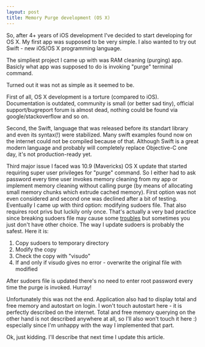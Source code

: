 ```yaml
---
layout: post
title: Memory Purge development (OS X)
---
```

So, after 4+ years of iOS development I've decided to start developing for OS X. My first app was supposed to be very simple.
I also wanted to try out Swift - new iOS/OS X programming language.

The simpliest project I came up with was RAM cleaning (purging) app. Basicly what app was supposed to do is invoking "purge" terminal command.

Turned out it was not as simple as it seemed to be.

First of all, OS X development is a torture (compared to iOS).
Documentation is outdated, community is small (or better sad tiny), official support/bugreport forum is almost dead, nothing could be found via google/stackoverflow and so on.

Second, the Swift, language that was released before its standart library and even its syntax(!) were stabilized. Many swift examples found now on the internet could not be compiled because of that. Although Swift is a great modern language and probably will completely replace Objective-C one day, it's not production-ready yet. 

Third major issue I faced was 10.9 (Mavericks) OS X update that started requiring super user privileges for "purge" command. So I either had to ask password every time user invokes memory cleaning from my app or implement memory cleaning without calling purge (by means of allocating small memory chunks which extrude cached memory). 
First option was not even considered and second one was declined after a bit of testing. Eventually I came up with third option: modifying sudoers file. That also requires root privs but luckily only once. 
That's actually a very bad practice since breaking sudoers file may cause some [troubles]((http://astrails.com/blog/2009/9/29/how-to-fix-a-hosed-etc-sudoers-file-on-mac-osx)) but sometimes you just don't have other choice.
The way I update sudoers is probably the safest. Here it is:

1. Copy sudoers to temporary directory
2. Modify the copy
3. Check the copy with "visudo"
4. If and only if visudo gives no error - overwrite the original file with modified

After sudoers file is updated there's no need to enter root password every time the purge is invoked. Hurray! 

Unfortunately this was not the end.
Application also had to display total and free memory and autostart on login.
I won't touch autostart here - it is perfectly described on the internet.
Total and free memory querying on the other hand is not described anywhere at all, so I'll also won't touch it here :) especially since I'm unhappy with the way I implemented that part.

Ok, just kidding. I'll describe that next time I update this article.

